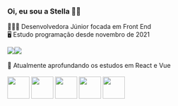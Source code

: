 ### Oi, eu sou a Stella 🙋🏽

👩🏽‍💻 Desenvolvedora Júnior focada em Front End <br>
🖥️ Estudo programação desde novembro de 2021


<a href="https://www.linkedin.com/in/stella-zen-690569197/" target="_blank"><img src="https://img.shields.io/badge/-LinkedIn-%230077B5?style=for-the-badge&logo=linkedin&logoColor=white" target="_blank"></a><a href="https://www.instagram.com/stella.mzen/" target="_blank"><img src="https://img.shields.io/badge/-Instagram-%23E4405F?style=for-the-badge&logo=instagram&logoColor=white" target="_blank"></a><br><br>
📖 Atualmente aprofundando os estudos em React e Vue <br><br>
<img src="https://cdn.jsdelivr.net/gh/devicons/devicon/icons/html5/html5-original.svg" width="50px" />
<img src="https://cdn.jsdelivr.net/gh/devicons/devicon/icons/css3/css3-original.svg" width="50px" />
<img src="https://cdn.jsdelivr.net/gh/devicons/devicon/icons/javascript/javascript-original.svg" width="50px" />
<img src="https://cdn.jsdelivr.net/gh/devicons/devicon/icons/react/react-original.svg" width="50px" />
<img src="https://cdn.jsdelivr.net/gh/devicons/devicon/icons/vuejs/vuejs-original.svg"  width="50px" /><br>
          
<!--#### Portfólio: <a href="https://stellazen.github.io/stellaportfolio/"> Clica aqui 💫 </a>




##### HTML5 | CSS3
<a href="https://stellazen.github.io/projetos-e-desafios/nft-card-2/index.html">🔹 NFT Card Component</a><br>
<a href="https://stellazen.github.io/projetos-e-desafios/product-preview-card/index.html#">🔹 Product Preview Card</a><br>
<a href="https://stellazen.github.io/projetos-e-desafios/column-card/index.html">🔹 Column Card</a><br>
<a href="https://stellazen.github.io/projeto-login/">🔹 Projeto Login</a><br>
<a href="https://stellazen.github.io/site-meninoFolha/">🔹 MeninoFolhaStore</a> *em desenvolvimento*<br>
##### HTML5 | CSS3 | JavaScript
<a href="https://stellazen.github.io/projetos-e-desafios/interactive-rating/index.html">🔹 Interactive Rating</a><br>
<a href="https://stellazen.github.io/projetos-e-desafios/article-preview-component/index.html">🔹 Article Preview Component</a> *em desenvolvimento*<br>



**Stellazen/Stellazen** is a ✨ _special_ ✨ repository because its `README.md` (this file) appears on your GitHub profile.

Here are some ideas to get you started:

- 🔭 I’m currently working on ...
- 🌱 I’m currently learning ...
- 👯 I’m looking to collaborate on ...
- 🤔 I’m looking for help with ...
- 💬 Ask me about ...
- 📫 How to reach me: ...
- 😄 Pronouns: ...
- ⚡ Fun fact: ...
-->
